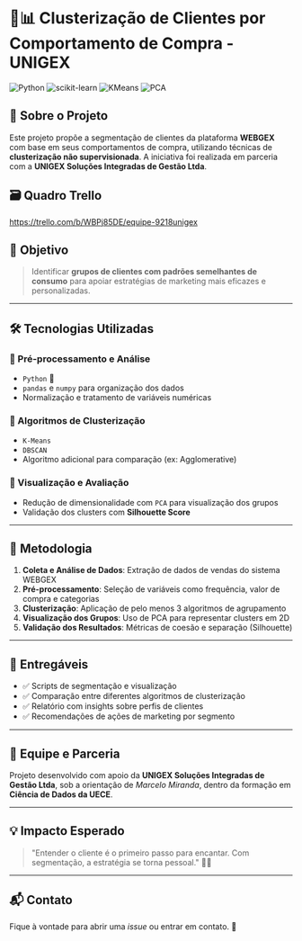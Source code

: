 # 🧠📊 Clusterização de Clientes por Comportamento de Compra - UNIGEX

![Python](https://img.shields.io/badge/Python-3.10-blue?logo=python)
![scikit-learn](https://img.shields.io/badge/Scikit--Learn-Clustering-orange)
![KMeans](https://img.shields.io/badge/K--Means-Algoritmo-blue)
![PCA](https://img.shields.io/badge/PCA-Visualização-ff69b4)

## 📌 Sobre o Projeto

Este projeto propõe a segmentação de clientes da plataforma **WEBGEX** com base em seus comportamentos de compra, utilizando técnicas de **clusterização não supervisionada**. A iniciativa foi realizada em parceria com a **UNIGEX Soluções Integradas de Gestão Ltda**.

## 🗃️ Quadro Trello

https://trello.com/b/WBPj85DE/equipe-9218unigex

## 🎯 Objetivo

> Identificar **grupos de clientes com padrões semelhantes de consumo** para apoiar estratégias de marketing mais eficazes e personalizadas.

---

## 🛠️ Tecnologias Utilizadas

### 🔹 Pré-processamento e Análise

-   `Python` 🐍
-   `pandas` e `numpy` para organização dos dados
-   Normalização e tratamento de variáveis numéricas

### 🔸 Algoritmos de Clusterização

-   `K-Means`
-   `DBSCAN`
-   Algoritmo adicional para comparação (ex: Agglomerative)

### 🔸 Visualização e Avaliação

-   Redução de dimensionalidade com `PCA` para visualização dos grupos
-   Validação dos clusters com **Silhouette Score**

---

## 🧪 Metodologia

1. **Coleta e Análise de Dados**: Extração de dados de vendas do sistema WEBGEX
2. **Pré-processamento**: Seleção de variáveis como frequência, valor de compra e categorias
3. **Clusterização**: Aplicação de pelo menos 3 algoritmos de agrupamento
4. **Visualização dos Grupos**: Uso de PCA para representar clusters em 2D
5. **Validação dos Resultados**: Métricas de coesão e separação (Silhouette)

---

## 📂 Entregáveis

-   ✅ Scripts de segmentação e visualização
-   ✅ Comparação entre diferentes algoritmos de clusterização
-   ✅ Relatório com insights sobre perfis de clientes
-   ✅ Recomendações de ações de marketing por segmento

---

## 👥 Equipe e Parceria

Projeto desenvolvido com apoio da **UNIGEX Soluções Integradas de Gestão Ltda**, sob a orientação de _Marcelo Miranda_, dentro da formação em **Ciência de Dados da UECE**.

---

## 💡 Impacto Esperado

> "Entender o cliente é o primeiro passo para encantar. Com segmentação, a estratégia se torna pessoal." 💬🎯

---

## 📬 Contato

Fique à vontade para abrir uma _issue_ ou entrar em contato. 🤝
